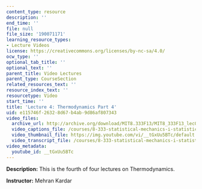 ```yaml
---
content_type: resource
description: ''
end_time: ''
file: null
file_size: '190071171'
learning_resource_types:
- Lecture Videos
license: https://creativecommons.org/licenses/by-nc-sa/4.0/
ocw_type: ''
optional_tab_title: ''
optional_text: ''
parent_title: Video Lectures
parent_type: CourseSection
related_resources_text: ''
resource_index_text: ''
resourcetype: Video
start_time: ''
title: 'Lecture 4: Thermodynamics Part 4'
uid: e115746f-2632-8d67-b4ab-9d86af807343
video_files:
  archive_url: http://archive.org/download/MIT8.333F13/MIT8_333F13_lec04_300k.mp4
  video_captions_file: /courses/8-333-statistical-mechanics-i-statistical-mechanics-of-particles-fall-2013/b019c56529685b9985fb2f551753aad3_tGxUu5BTc.vtt
  video_thumbnail_file: https://img.youtube.com/vi/__tGxUu5BTc/default.jpg
  video_transcript_file: /courses/8-333-statistical-mechanics-i-statistical-mechanics-of-particles-fall-2013/1f11d9152f17c6dbde332ca436ade743_tGxUu5BTc.pdf
video_metadata:
  youtube_id: __tGxUu5BTc
---
```


**Description:** This is the fourth of four lectures on Thermodynamics.

**Instructor:** Mehran Kardar

